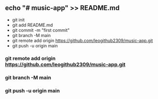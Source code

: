 ## echo "# music-app" >> README.md
- git init
- git add README.md
- git commit -m "first commit"
- git branch -M main
- git remote add origin https://github.com/leogithub2309/music-app.git
- git push -u origin main

### git remote add origin https://github.com/leogithub2309/music-app.git
### git branch -M main
### git push -u origin main

